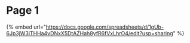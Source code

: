 # Page 1

{% embed url="https://docs.google.com/spreadsheets/d/1gUb-6Jp3jW3iTHHa4vDNxX5DtAZHah8yfR6fVxLhrO4/edit?usp=sharing" %}
